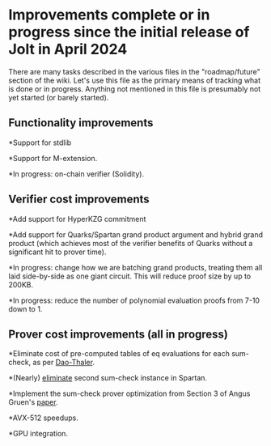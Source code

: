 # Improvements complete or in progress since the initial release of Jolt in April 2024

There are many tasks described in the various files in the "roadmap/future" section of the wiki. 
Let's use this file as the primary means of tracking what is done or in progress. Anything
not mentioned in this file is presumably not yet started (or barely started). 

## Functionality improvements

*Support for stdlib

*Support for M-extension.

*In progress: on-chain verifier (Solidity). 

## Verifier cost improvements

*Add support for HyperKZG commitment

*Add support for Quarks/Spartan grand product argument and hybrid grand product 
(which achieves most of the verifier benefits of Quarks without a significant hit to prover time).

*In progress: change how we are batching grand products, treating them all laid side-by-side as one giant circuit. This
will reduce proof size by up to 200KB.

*In progress: reduce the number of polynomial evaluation proofs from 7-10 down to 1. 

## Prover cost improvements (all in progress)

*Eliminate cost of pre-computed tables of eq evaluations for each sum-check,
as per [Dao-Thaler](https://eprint.iacr.org/2024/1210).

*(Nearly) [eliminate](https://github.com/a16z/jolt/issues/347) second sum-check instance in Spartan.

*Implement the sum-check prover optimization from Section 3 of Angus Gruen's [paper](https://eprint.iacr.org/2024/108).

*AVX-512 speedups.

*GPU integration. 
